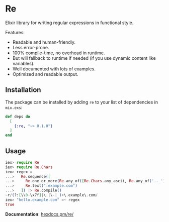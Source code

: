 # Re

Elixir library for writing regular expressions in functional style.

Features:

* Readable and human-friendly.
* Less error-prone.
* 100% compile-time, no overhead in runtime.
* But will fallback to runtime if needed (if you use dynamic content like variables).
* Well documented with lots of examples.
* Optimized and readable output.

## Installation

The package can be installed by adding `re` to your list of dependencies in `mix.exs`:

```elixir
def deps do
  [
    {:re, "~> 0.1.0"}
  ]
end
```

## Usage

```elixir
iex> require Re
iex> require Re.Chars
iex> regex =
...>   Re.sequence([
...>     Re.one_or_more(Re.any_of([Re.Chars.any_ascii, Re.any_of('.-_')])),
...>     Re.text(".example.com")
...>   ]) |> Re.compile()
~r/(?:[\\0-\x7f]|\.|\-|_)+\.example\.com/
iex> "hello.example.com" =~ regex
true
```

**Documentation**: [hexdocs.pm/re/](https://hexdocs.pm/re/Re.html)

